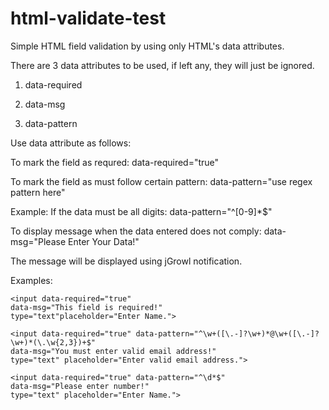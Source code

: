 # html-validate-test
Simple HTML field validation by using only HTML's data attributes.


There are 3 data attributes to be used, if left any, they will just be ignored.

1) data-required

2) data-msg

3) data-pattern


Use data attribute as follows:

To mark the field as requred: data-required="true"

To mark the field as must follow certain pattern: data-pattern="use regex pattern here"

Example: If the data must be all digits: data-pattern="^[0-9]*$"

To display message when the data entered does not comply: data-msg="Please Enter Your Data!"

The message will be displayed using jGrowl notification.

Examples:



```
<input data-required="true" 
data-msg="This field is required!" 
type="text"placeholder="Enter Name.">

```

```
<input data-required="true" data-pattern="^\w+([\.-]?\w+)*@\w+([\.-]?\w+)*(\.\w{2,3})+$"
data-msg="You must enter valid email address!"
type="text" placeholder="Enter valid email address.">
```

```
<input data-required="true" data-pattern="^\d*$"
data-msg="Please enter number!" 
type="text" placeholder="Enter Name.">

```




